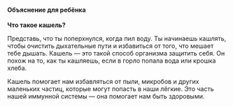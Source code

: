 #### Объяснение для ребёнка

**Что такое кашель?**

Представь, что ты поперхнулся, когда пил воду. Ты начинаешь кашлять, чтобы очистить дыхательные пути и избавиться от того, что мешает тебе дышать. Кашель — это такой способ организма защитить себя. Он похож на то, как ты кашляешь, если в горло попала вода или крошка хлеба.

Кашель помогает нам избавляться от пыли, микробов и других маленьких частиц, которые могут попасть в наши лёгкие. Это часть нашей иммунной системы — она помогает нам быть здоровыми.